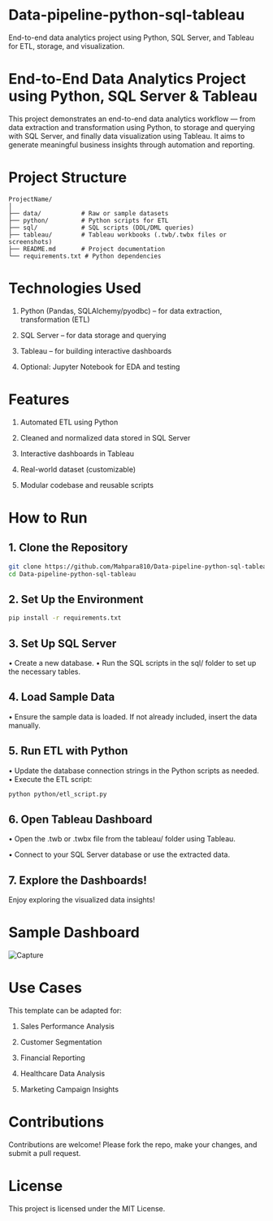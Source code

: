 # Data-pipeline-python-sql-tableau
End-to-end data analytics project using Python, SQL Server, and Tableau for ETL, storage, and visualization.
# End-to-End Data Analytics Project using Python, SQL Server & Tableau
This project demonstrates an end-to-end data analytics workflow — from data extraction and transformation using Python, to storage and querying with SQL Server, and finally data visualization using Tableau. It aims to generate meaningful business insights through automation and reporting.
# Project Structure

```text
ProjectName/
│
├── data/           # Raw or sample datasets
├── python/         # Python scripts for ETL
├── sql/            # SQL scripts (DDL/DML queries)
├── tableau/        # Tableau workbooks (.twb/.twbx files or screenshots)
├── README.md       # Project documentation
└── requirements.txt # Python dependencies
```



# Technologies Used
1. Python (Pandas, SQLAlchemy/pyodbc) – for data extraction, transformation (ETL)

2. SQL Server – for data storage and querying

3. Tableau – for building interactive dashboards

4. Optional: Jupyter Notebook for EDA and testing
# Features
1. Automated ETL using Python

2. Cleaned and normalized data stored in SQL Server

3. Interactive dashboards in Tableau

4. Real-world dataset (customizable)

5. Modular codebase and reusable scripts

# How to Run

## 1. Clone the Repository

```bash
git clone https://github.com/Mahpara810/Data-pipeline-python-sql-tableau
cd Data-pipeline-python-sql-tableau
```
## 2. Set Up the Environment
```bash
pip install -r requirements.txt
```
## 3. Set Up SQL Server
•  Create a new database.
•  Run the SQL scripts in the sql/ folder to set up the necessary tables.
## 4. Load Sample Data
• Ensure the sample data is loaded. If not already included, insert the data manually.

## 5. Run ETL with Python
•  Update the database connection strings in the Python scripts as needed.
•  Execute the ETL script:
```bash
python python/etl_script.py
```
## 6. Open Tableau Dashboard
• Open the .twb or .twbx file from the tableau/ folder using Tableau.

• Connect to your SQL Server database or use the extracted data.

## 7. Explore the Dashboards!
Enjoy exploring the visualized data insights!





# Sample Dashboard
![Capture](https://github.com/user-attachments/assets/792d2dfd-cabe-44b3-920a-2f194f1165a7)




# Use Cases
This template can be adapted for:

1. Sales Performance Analysis

2. Customer Segmentation

3. Financial Reporting

4. Healthcare Data Analysis

5. Marketing Campaign Insights
# Contributions
Contributions are welcome! Please fork the repo, make your changes, and submit a pull request.

# License
This project is licensed under the MIT License.








